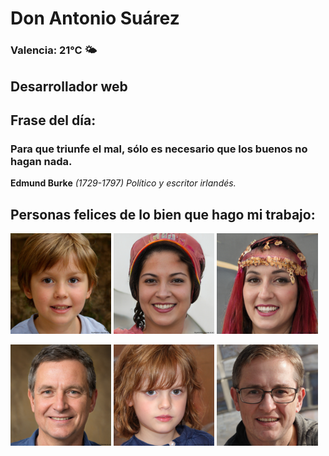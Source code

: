 # Don Antonio Suárez
### Valencia:  21°C 🌤️
## Desarrollador web
## Frase del día:
<!-- START QUOTE -->
### Para que triunfe el mal, sólo es necesario que los buenos no hagan nada.
**Edmund Burke** *(1729-1797) Político y escritor irlandés.*
<!-- END QUOTE -->






## Personas felices de lo bien que hago mi trabajo:

<p float="left">
  <img src="src/image_0.png" width="32%" />
  <img src="src/image_1.png" width="32%" /> 
  <img src="src/image_2.png" width="32%" />
</p>
<p float="left">
  <img src="src/image_3.png" width="32%" />
  <img src="src/image_4.png" width="32%" /> 
  <img src="src/image_5.png" width="32%" />
</p>